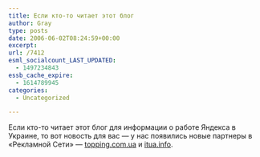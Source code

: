 ```yaml
---
title: Если кто-то читает этот блог
author: Gray
type: posts
date: 2006-06-02T08:24:59+00:00
excerpt:
url: /7412
esml_socialcount_LAST_UPDATED:
  - 1497234843
essb_cache_expire:
  - 1614789945
categories:
  - Uncategorized

---
```








Если кто-то читает этот блог для информации о работе Яндекса в Украине, то вот новость для вас &#8212; у нас появились новые партнеры в &#171;Рекламной Сети&#187; &#8212; <a href="http://topping.com.ua" target="_blank">topping.com.ua</a> и <a href="http://itua.info" target="_blank">itua.info</a>.